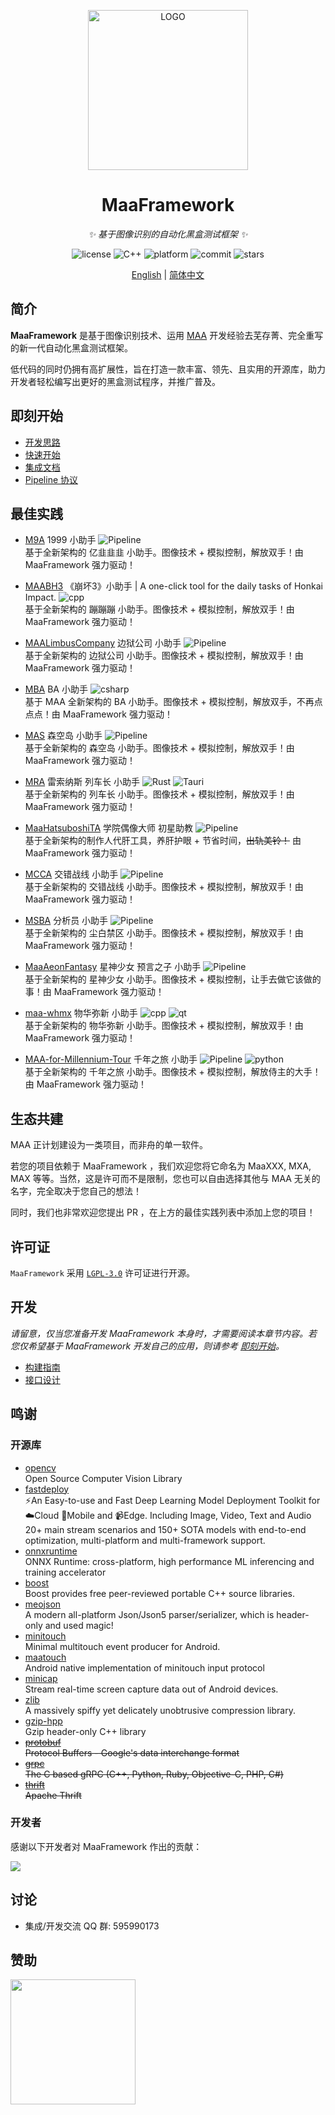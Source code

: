 <!-- markdownlint-disable MD033 MD041 -->
<p align="center">
  <img alt="LOGO" src="https://cdn.jsdelivr.net/gh/MaaAssistantArknights/design@main/logo/maa-logo_512x512.png" width="256" height="256" />
</p>

<div align="center">

# MaaFramework

<!-- prettier-ignore-start -->
<!-- markdownlint-disable-next-line MD036 -->
_✨ 基于图像识别的自动化黑盒测试框架 ✨_
<!-- prettier-ignore-end -->

</div>

<p align="center">
  <img alt="license" src="https://img.shields.io/github/license/MaaXYZ/MaaFramework">
  <img alt="C++" src="https://img.shields.io/badge/C++-20-%2300599C?logo=cplusplus">
  <img alt="platform" src="https://img.shields.io/badge/platform-Windows%20%7C%20Linux%20%7C%20macOS%20%7C%20Android-blueviolet">
  <img alt="commit" src="https://img.shields.io/github/commit-activity/m/MaaXYZ/MaaFramework?color=%23ff69b4">
  <img alt="stars" src="https://img.shields.io/github/stars/MaaXYZ/MaaFramework?style=social">
</p>

<div align="center">

[English](./README_en.md) | [简体中文](./README.md)

</div>

## 简介

**MaaFramework** 是基于图像识别技术、运用 [MAA](https://github.com/MaaAssistantArknights/MaaAssistantArknights) 开发经验去芜存菁、完全重写的新一代自动化黑盒测试框架。

低代码的同时仍拥有高扩展性，旨在打造一款丰富、领先、且实用的开源库，助力开发者轻松编写出更好的黑盒测试程序，并推广普及。

## 即刻开始

- [开发思路](docs/zh_cn/0.1-开发思路.md)
- [快速开始](docs/zh_cn/1.1-快速开始.md)
- [集成文档](docs/zh_cn/2.1-集成文档.md)
- [Pipeline 协议](docs/zh_cn/3.1-任务流水线协议.md)

## 最佳实践

- [M9A](https://github.com/MaaXYZ/M9A) 1999 小助手 ![Pipeline](https://img.shields.io/badge/Pipeline-%23454545?logo=paddypower&logoColor=%23FFFFFF)  
  基于全新架构的 亿韭韭韭 小助手。图像技术 + 模拟控制，解放双手！由 MaaFramework 强力驱动！

- [MAABH3](https://github.com/MaaXYZ/MAABH3) 《崩坏3》小助手 | A one-click tool for the daily tasks of Honkai Impact. ![cpp](https://img.shields.io/badge/C%2B%2B-00599C?logo=c%2B%2B&logoColor=white)  
  基于全新架构的 蹦蹦蹦 小助手。图像技术 + 模拟控制，解放双手！由 MaaFramework 强力驱动！

- [MAALimbusCompany](https://github.com/hxdnshx/MAALimbusCompany) 边狱公司 小助手 ![Pipeline](https://img.shields.io/badge/Pipeline-%23454545?logo=paddypower&logoColor=%23FFFFFF)  
  基于全新架构的 边狱公司 小助手。图像技术 + 模拟控制，解放双手！由 MaaFramework 强力驱动！

- [MBA](https://github.com/MaaXYZ/MBA) BA 小助手 ![csharp](https://img.shields.io/badge/C%23-239120?logo=csharp&logoColor=white)  
  基于 MAA 全新架构的 BA 小助手。图像技术 + 模拟控制，解放双手，不再点点点！由 MaaFramework 强力驱动！

- [MAS](https://github.com/MaaXYZ/MaaAssistantSkland) 森空岛 小助手 ![Pipeline](https://img.shields.io/badge/Pipeline-%23454545?logo=paddypower&logoColor=%23FFFFFF)  
  基于全新架构的 森空岛 小助手。图像技术 + 模拟控制，解放双手！由 MaaFramework 强力驱动！

- [MRA](https://github.com/MaaXYZ/MaaResonance) 雷索纳斯 列车长 小助手  ![Rust](https://img.shields.io/badge/Rust-333333?logo=rust&logoColor=white) ![Tauri](https://img.shields.io/badge/Tauri-24C8D8?logo=tauri&logoColor=white)  
  基于全新架构的 列车长 小助手。图像技术 + 模拟控制，解放双手！由 MaaFramework 强力驱动！

- [MaaHatsuboshiTA](https://github.com/Carpenter-MK1/MaaHatsuboshiTA) 学院偶像大师 初星助教  ![Pipeline](https://img.shields.io/badge/Pipeline-%23454545?logo=paddypower&logoColor=%23FFFFFF)  
  基于全新架构的制作人代肝工具，养肝护眼 + 节省时间，~~出轨美铃！~~ 由 MaaFramework 强力驱动！

- [MCCA](https://github.com/MaaXYZ/MCCA) 交错战线 小助手 ![Pipeline](https://img.shields.io/badge/Pipeline-%23454545?logo=paddypower&logoColor=%23FFFFFF)  
  基于全新架构的 交错战线 小助手。图像技术 + 模拟控制，解放双手！由 MaaFramework 强力驱动！
  
- [MSBA](https://github.com/overflow65537/MAA_SnowBreak) 分析员 小助手  ![Pipeline](https://img.shields.io/badge/Pipeline-%23454545?logo=paddypower&logoColor=%23FFFFFF)  
  基于全新架构的 尘白禁区 小助手。图像技术 + 模拟控制，解放双手！由 MaaFramework 强力驱动！

- [MaaAeonFantasy](https://github.com/Andl-Liu/MaaAeonFantasy)  星神少女 预言之子 小助手  ![Pipeline](https://img.shields.io/badge/Pipeline-%23454545?logo=paddypower&logoColor=%23FFFFFF)  
  基于全新架构的 星神少女 小助手。图像技术 + 模拟控制，让手去做它该做的事！由 MaaFramework 强力驱动！

- [maa-whmx](https://github.com/MAWHA/maa-whmx) 物华弥新 小助手 ![cpp](https://img.shields.io/badge/C%2B%2B-00599C?logo=c%2B%2B&logoColor=white) ![qt](https://img.shields.io/badge/Qt6-41CD52?logo=Qt&logoColor=white)  
  基于全新架构的 物华弥新 小助手。图像技术 + 模拟控制，解放双手！由 MaaFramework 强力驱动！

- [MAA-for-Millennium-Tour](https://github.com/Ostwind23/MAA-for-Millennium-Tour) 千年之旅 小助手 ![Pipeline](https://img.shields.io/badge/Pipeline-%23454545?logo=codecademy&logoColor=%23FFFFFF&color=%23454545) ![python](https://img.shields.io/badge/Python-3776AB?logo=python&logoColor=white)   
  基于全新架构的 千年之旅 小助手。图像技术 + 模拟控制，解放侍主的大手！由 MaaFramework 强力驱动！

## 生态共建

MAA 正计划建设为一类项目，而非舟的单一软件。  

若您的项目依赖于 MaaFramework ，我们欢迎您将它命名为 MaaXXX, MXA, MAX 等等。当然，这是许可而不是限制，您也可以自由选择其他与 MAA 无关的名字，完全取决于您自己的想法！  

同时，我们也非常欢迎您提出 PR ，在上方的最佳实践列表中添加上您的项目！

## 许可证

`MaaFramework` 采用 [`LGPL-3.0`](./LICENSE.md) 许可证进行开源。

## 开发

_请留意，仅当您准备开发 MaaFramework 本身时，才需要阅读本章节内容。若您仅希望基于 MaaFramework 开发自己的应用，则请参考 [即刻开始](#即刻开始)。_

- [构建指南](docs/zh_cn/4.1-构建指南.md)
- [接口设计](docs/zh_cn/4.2-标准化接口设计.md)

## 鸣谢

### 开源库

- [opencv](https://github.com/opencv/opencv)  
  Open Source Computer Vision Library
- [fastdeploy](https://github.com/PaddlePaddle/FastDeploy)  
  ⚡️An Easy-to-use and Fast Deep Learning Model Deployment Toolkit for ☁️Cloud 📱Mobile and 📹Edge. Including Image, Video, Text and Audio 20+ main stream scenarios and 150+ SOTA models with end-to-end optimization, multi-platform and multi-framework support.
- [onnxruntime](https://github.com/microsoft/onnxruntime)  
  ONNX Runtime: cross-platform, high performance ML inferencing and training accelerator
- [boost](https://www.boost.org/)  
  Boost provides free peer-reviewed portable C++ source libraries.
- [meojson](https://github.com/MistEO/meojson)  
  A modern all-platform Json/Json5 parser/serializer, which is header-only and used magic!
- [minitouch](https://github.com/DeviceFarmer/minitouch)  
  Minimal multitouch event producer for Android.
- [maatouch](https://github.com/MaaAssistantArknights/MaaTouch)  
  Android native implementation of minitouch input protocol
- [minicap](https://github.com/DeviceFarmer/minicap)  
  Stream real-time screen capture data out of Android devices.
- [zlib](https://github.com/madler/zlib)  
  A massively spiffy yet delicately unobtrusive compression library.
- [gzip-hpp](https://github.com/mapbox/gzip-hpp)  
  Gzip header-only C++ library
- ~~[protobuf](https://github.com/protocolbuffers/protobuf)~~  
  ~~Protocol Buffers - Google's data interchange format~~
- ~~[grpc](https://github.com/grpc/grpc)~~  
  ~~The C based gRPC (C++, Python, Ruby, Objective-C, PHP, C#)~~
- ~~[thrift](https://github.com/apache/thrift)~~  
  ~~Apache Thrift~~

### 开发者

感谢以下开发者对 MaaFramework 作出的贡献：

<a href="https://github.com/MaaXYZ/MaaFramework/graphs/contributors">
  <img src="https://contrib.rocks/image?repo=MaaXYZ/MaaFramework&max=1000" />
</a>

## 讨论

- 集成/开发交流 QQ 群: 595990173

## 赞助

<a href="https://afdian.com/a/misteo">
  <img width="200" src="https://pic1.afdiancdn.com/static/img/welcome/button-sponsorme.png">
</a>
